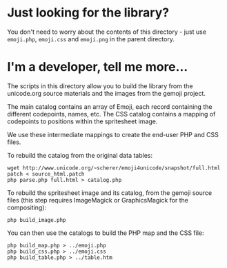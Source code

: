 Just looking for the library?
=============================

You don't need to worry about the contents of this directory - just use `emoji.php`,
`emoji.css` and `emoji.png` in the parent directory.


I'm a developer, tell me more...
================================

The scripts in this directory allow you to build the library from the unicode.org source materials
and the images from the gemoji project.

The main catalog contains an array of Emoji, each record containing the different codepoints, names, etc.
The CSS catalog contains a mapping of codepoints to positions within the spritesheet image.

We use these intermediate mappings to create the end-user PHP and CSS files.


To rebuild the catalog from the original data tables:

    wget http://www.unicode.org/~scherer/emoji4unicode/snapshot/full.html
    patch < source_html.patch
    php parse.php full.html > catalog.php

To rebuild the spritesheet image and its catalog, from the gemoji source files (this step requires 
ImageMagick or GraphicsMagick for the compositing):

    php build_image.php

You can then use the catalogs to build the PHP map and the CSS file:

    php build_map.php > ../emoji.php
    php build_css.php > ../emoji.css
    php build_table.php > ../table.htm
